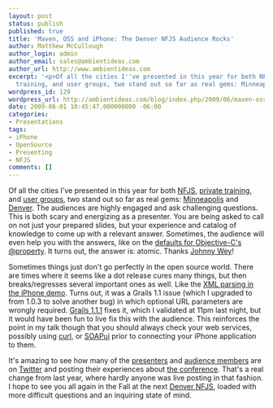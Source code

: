 ```yaml
---
layout: post
status: publish
published: true
title: 'Maven, OSS and iPhone: The Denver NFJS Audience Rocks'
author: Matthew McCullough
author_login: admin
author_email: sales@ambientideas.com
author_url: http://www.ambientideas.com
excerpt: '<p>Of all the cities I''ve presented in this year for both NFJS, private
  training, and user groups, two stand out so far as real gems: Minneapolis and Denver.</p>'
wordpress_id: 129
wordpress_url: http://ambientideas.com/blog/index.php/2009/06/maven-oss-and-iphone-the-denver-nfjs-audience-rocks/
date: 2009-06-01 10:45:47.000000000 -06:00
categories:
- Presentations
tags:
- iPhone
- OpenSource
- Presenting
- NFJS
comments: []
---
```

<p>Of all the cities I've presented in this year for both <a href="http://nofluffjuststuff.com" target="_blank">NFJS</a>, <a href="http://www.ambientideas.com" target="_blank">private training</a>, and <a href="http://www.denveropensource.org" title="Untitled" target="_blank">user groups</a>, two stand out so far as real gems: <a href="http://www.nofluffjuststuff.com/show_view.jsp?showId=184" target="_blank">Minneapolis</a> and <a href="http://www.nofluffjuststuff.com/show_view.jsp?showId=197" target="_blank">Denver</a>. The audiences are highly engaged and ask challenging questions. This is both scary and energizing as a presenter. You are being asked to call on not just your prepared slides, but your experience and catalog of knowledge to come up with a relevant answer. Sometimes, the audience will even help you with the answers, like on the <a href="http://stackoverflow.com/questions/588866/objective-c-properties-atomoic-vs-nonatomic" target="_blank">defaults for Objective-C's @property</a>. It turns out, the answer is: atomic. Thanks <a href="http://twitter.com/johnnywey" target="_blank">Johnny Wey</a>!</p>
<p>Sometimes things just don't go perfectly in the open source world. There are times where it seems like a dot release cures many things, but then breaks/regresses several important ones as well. Like the <a href="http://github.com/matthewmccullough/iphoneandjavawebservices/tree/master" target="_blank">XML parsing in the iPhone demo</a>. Turns out, it was a Grails 1.1 issue (which I upgraded to from 1.0.3 to solve another bug) in which optional URL parameters are wrongly required. <a href="http://jira.codehaus.org/browse/GRAILS?report=com.atlassian.jira.plugin.system.project:changelog-panel" target="_blank">Grails 1.1.1</a> fixes it, which I validated at 11pm last night, but it would have been fun to live fix this with the audience. This reinforces the point in my talk though that you should always check your web services, possibly using <a href="http://curl.haxx.se/" target="_blank">curl</a>, or <a href="http://www.soapui.org/" target="_blank">SOAPui</a> prior to connecting your iPhone application to them.</p>
<p>It's amazing to see how many of the <a href="http://tech.puredanger.com/2009/04/26/nfjs-twitter/" target="_blank">presenters</a> and <a href="http://hashtags.org/search?q=nfjs&amp;page=1" target="_blank">audience members</a> are on <a href="http://www.twitter.com" target="_blank">Twitter</a> and posting their experiences about <a href="http://twitter.com/nofluff" target="_blank">the conference</a>. That's a real change from last year, where hardly anyone was live posting in that fashion. I hope to see you all again in the Fall at the next <a href="http://www.nofluffjuststuff.com/show_view.jsp?showId=208" target="_blank">Denver NFJS</a>, loaded with more difficult questions and an inquiring state of mind.<br /></p>

